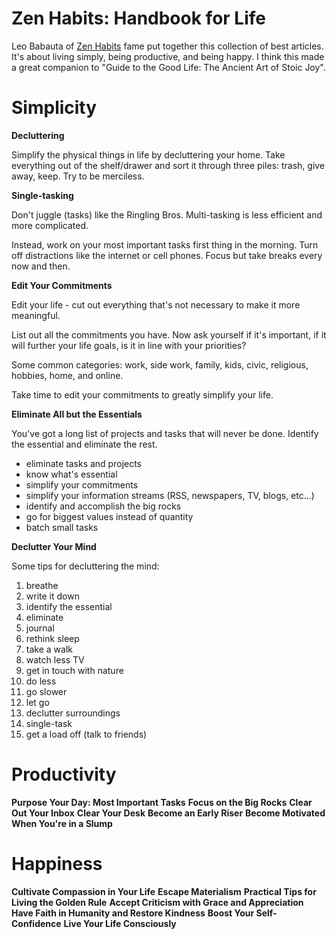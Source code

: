 Zen Habits: Handbook for Life
=============================

Leo Babauta of [Zen Habits](http://zenhabits.com) fame put together this
collection of best articles.  It's about living simply, being productive, and
being happy.  I think this made a great companion to "Guide to the Good Life:
The Ancient Art of Stoic Joy".

Simplicity
==========

**Decluttering**

Simplify the physical things in life by decluttering your home.  Take everything
out of the shelf/drawer and sort it through three piles: trash, give away, keep.
Try to be merciless.

**Single-tasking**

Don't juggle (tasks) like the Ringling Bros.  Multi-tasking is less efficient
and more complicated.

Instead, work on your most important tasks first thing in the morning.  Turn off
distractions like the internet or cell phones.  Focus but take breaks every now
and then.

**Edit Your Commitments**

Edit your life - cut out everything that's not necessary to make it more
meaningful.

List out all the commitments you have.  Now ask yourself if it's important,
if it will further your life goals, is it in line with your priorities?

Some common categories: work, side work, family, kids, civic, religious,
hobbies, home, and online.

Take time to edit your commitments to greatly simplify your life.

**Eliminate All but the Essentials**

You've got a long list of projects and tasks that will never be done.  Identify
the essential and eliminate the rest.

- eliminate tasks and projects
- know what's essential
- simplify your commitments
- simplify your information streams (RSS, newspapers, TV, blogs, etc...)
- identify and accomplish the big rocks
- go for biggest values instead of quantity
- batch small tasks

**Declutter Your Mind**

Some tips for decluttering the mind:

1. breathe
2. write it down
3. identify the essential
4. eliminate
5. journal
6. rethink sleep
7. take a walk
8. watch less TV
9. get in touch with nature
10. do less
11. go slower
12. let go
13. declutter surroundings
14. single-task
15. get a load off (talk to friends)

Productivity
============

**Purpose Your Day: Most Important Tasks**
**Focus on the Big Rocks**
**Clear Out Your Inbox**
**Clear Your Desk**
**Become an Early Riser**
**Become Motivated When You're in a Slump**

Happiness
=========

**Cultivate Compassion in Your Life**
**Escape Materialism**
**Practical Tips for Living the Golden Rule**
**Accept Criticism with Grace and Appreciation**
**Have Faith in Humanity and Restore Kindness**
**Boost Your Self-Confidence**
**Live Your Life Consciously**

